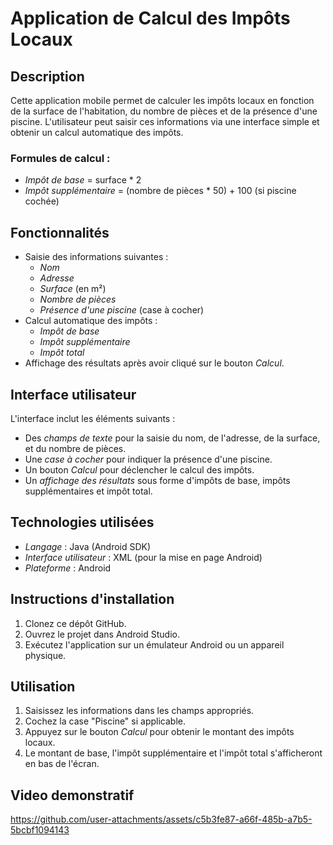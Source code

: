 # Application de Calcul des Impôts Locaux

## Description
Cette application mobile permet de calculer les impôts locaux en fonction de la surface de l'habitation, du nombre de pièces et de la présence d'une piscine. L'utilisateur peut saisir ces informations via une interface simple et obtenir un calcul automatique des impôts.

### Formules de calcul :
- *Impôt de base* = surface * 2
- *Impôt supplémentaire* = (nombre de pièces * 50) + 100 (si piscine cochée)

## Fonctionnalités
- Saisie des informations suivantes :
  - *Nom*
  - *Adresse*
  - *Surface* (en m²)
  - *Nombre de pièces*
  - *Présence d'une piscine* (case à cocher)
- Calcul automatique des impôts :
  - *Impôt de base*
  - *Impôt supplémentaire*
  - *Impôt total*
- Affichage des résultats après avoir cliqué sur le bouton *Calcul*.

## Interface utilisateur
L'interface inclut les éléments suivants :
- Des *champs de texte* pour la saisie du nom, de l'adresse, de la surface, et du nombre de pièces.
- Une *case à cocher* pour indiquer la présence d'une piscine.
- Un bouton *Calcul* pour déclencher le calcul des impôts.
- Un *affichage des résultats* sous forme d'impôts de base, impôts supplémentaires et impôt total.



## Technologies utilisées
- *Langage* : Java (Android SDK)
- *Interface utilisateur* : XML (pour la mise en page Android)
- *Plateforme* : Android

## Instructions d'installation
1. Clonez ce dépôt GitHub.
2. Ouvrez le projet dans Android Studio.
3. Exécutez l'application sur un émulateur Android ou un appareil physique.

## Utilisation
1. Saisissez les informations dans les champs appropriés.
2. Cochez la case "Piscine" si applicable.
3. Appuyez sur le bouton *Calcul* pour obtenir le montant des impôts locaux.
4. Le montant de base, l'impôt supplémentaire et l'impôt total s'afficheront en bas de l'écran.
## Video demonstratif
https://github.com/user-attachments/assets/c5b3fe87-a66f-485b-a7b5-5bcbf1094143
